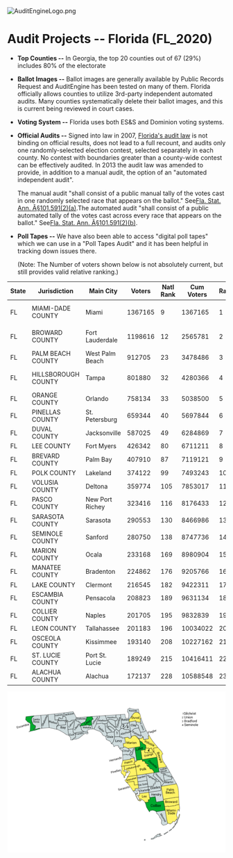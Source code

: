 <link rel="icon" type="image/x-icon" href="https://mapper.auditengine.org/assets/images/A.png">
<img src="https://copswiki.org/w/pub/Common/AuditEngine/AuditEngineLogo.png" alt="AuditEngineLogo.png" width='300' />

# Audit Projects -- Florida (FL_2020)

- **Top Counties --** In Georgia, the top 20 counties out of 67 (29%) includes 80% of the electorate
- **Ballot Images --** Ballot images are generally available by Public Records Request and AuditEngine has been tested on many of them. Florida officially allows counties to utilize 3rd-party independent automated audits. Many counties systematically delete their ballot images, and this is current being reviewed in court cases.

- **Voting System --** Florida uses both ES&S and Dominion voting systems.

- **Official Audits --** Signed into law in 2007, [Florida's audit law](http://www.leg.state.fl.us/statutes/index.cfm?mode=ViewStatutes&SubMenu=1&App_mode=Display_Statute&Search_String=101.591&URL=0100-0199/0101/Sections/0101.591.html) is not binding on official results, does not lead to a full recount, and audits only one randomly-selected election contest, selected separately in each county. No contest with boundaries greater than a county-wide contest can be effectively audited. In 2013 the audit law was amended to provide, in addition to a manual audit, the option of an "automated independent audit".

  The manual audit "shall consist of a public manual tally of the votes cast in one randomly selected race that appears on the ballot." See[Fla. Stat. Ann. Â§101.591(2)(a)](http://law.justia.com/codes/florida/2016/title-ix/chapter-101/section-101.591/).The automated audit "shall consist of a public automated tally of the votes cast across every race that appears on the ballot." See[Fla. Stat. Ann. Â§101.591(2)(b)](http://law.justia.com/codes/florida/2016/title-ix/chapter-101/section-101.591/).

- **Poll Tapes --** We have also been able to access "digital poll tapes" which we can use in a "Poll Tapes Audit" and it has been helpful in tracking down issues there.

  (Note: The Number of voters shown below is not absolutely current, but still provides valid relative ranking.)



| State | Jurisdiction        | Main City       | Voters  | Natl Rank | Cum Voters | Rank | % Total | Ballot Imaging        | Status |
| ----- | ------------------- | --------------- | ------- | --------- | ---------- | ---- | ------- | --------------------- | ------ |
| FL    | MIAMI-DADE COUNTY   | Miami           | 1367165 | 9         | 1367165    | 1    | 10.77%  | Y-ES&S Not saved      |        |
| FL    | BROWARD COUNTY      | Fort Lauderdale | 1198616 | 12        | 2565781    | 2    | 20.22%  | Y-ES&S Not saved      |        |
| FL    | PALM BEACH COUNTY   | West Palm Beach | 912705  | 23        | 3478486    | 3    | 27.41%  | Y-ES&S                |        |
| FL    | HILLSBOROUGH COUNTY | Tampa           | 801880  | 32        | 4280366    | 4    | 33.73%  | Y-ES&S (Clear Ballot) |        |
| FL    | ORANGE COUNTY       | Orlando         | 758134  | 33        | 5038500    | 5    | 39.71%  | Y-ES&S                |        |
| FL    | PINELLAS COUNTY     | St. Petersburg  | 659344  | 40        | 5697844    | 6    | 44.90%  | Y-ES&S                |        |
| FL    | DUVAL COUNTY        | Jacksonville    | 587025  | 49        | 6284869    | 7    | 49.53%  | Y-ES&S                |        |
| FL    | LEE COUNTY          | Fort Myers      | 426342  | 80        | 6711211    | 8    | 52.89%  | Y-ES&S                |        |
| FL    | BREVARD COUNTY      | Palm Bay        | 407910  | 87        | 7119121    | 9    | 56.10%  | Y-ES&S                |        |
| FL    | POLK COUNTY         | Lakeland        | 374122  | 99        | 7493243    | 10   | 59.05%  | Y-ES&S                |        |
| FL    | VOLUSIA COUNTY      | Deltona         | 359774  | 105       | 7853017    | 11   | 61.89%  | Y-ES&S                |        |
| FL    | PASCO COUNTY        | New Port Richey | 323416  | 116       | 8176433    | 12   | 64.44%  | Y-ES&S                |        |
| FL    | SARASOTA COUNTY     | Sarasota        | 290553  | 130       | 8466986    | 13   | 66.73%  | Y-ES&S                |        |
| FL    | SEMINOLE COUNTY     | Sanford         | 280750  | 138       | 8747736    | 14   | 68.94%  | Y-ES&S                |        |
| FL    | MARION COUNTY       | Ocala           | 233168  | 169       | 8980904    | 15   | 70.78%  | Y-ES&S                |        |
| FL    | MANATEE COUNTY      | Bradenton       | 224862  | 176       | 9205766    | 16   | 72.55%  | Y-ES&S                |        |
| FL    | LAKE COUNTY         | Clermont        | 216545  | 182       | 9422311    | 17   | 74.26%  | Y-ES&S                |        |
| FL    | ESCAMBIA COUNTY     | Pensacola       | 208823  | 189       | 9631134    | 18   | 75.90%  | Y-ES&S                |        |
| FL    | COLLIER COUNTY      | Naples          | 201705  | 195       | 9832839    | 19   | 77.49%  | Y-ES&S                |        |
| FL    | LEON COUNTY         | Tallahassee     | 201183  | 196       | 10034022   | 20   | 79.08%  | Y-Dom                 |        |
| FL    | OSCEOLA COUNTY      | Kissimmee       | 193140  | 208       | 10227162   | 21   | 80.60%  | Y-ES&S                |        |
| FL    | ST. LUCIE COUNTY    | Port St. Lucie  | 189249  | 215       | 10416411   | 22   | 82.09%  | Y-Dom                 |        |
| FL    | ALACHUA COUNTY      | Alachua         | 172137  | 228       | 10588548   | 23   | 83.45%  |                       |        |

![img](../images/FL.png)
